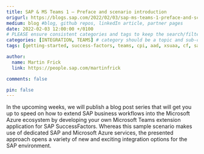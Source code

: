 ```yaml
---
title: SAP & MS Teams 1 – Preface and scenario introduction
origurl: https://blogs.sap.com/2022/02/03/sap-ms-teams-1-preface-and-scenario-introduction/
medium: blog #blog, github repos, linkedIn article, partner pages
date: 2022-02-03 12:00:00 +/0100
# PLEASE ensure consistent categories and tags to keep the search/filtering meaningful!
categories: [INTEGRATION, TEAMS] # category should be a topic and sub-category primary product
tags: [getting-started, success-factors, teams, cpi, aad, xsuaa, cf, sap-btp, blob, chatbot]     # TAG names should always be lowercase

author:
  name: Martin Frick
  link: https://people.sap.com/martinfrick

comments: false

pin: false
---
```


In the upcoming weeks, we will publish a blog post series that will get you up to speed on how to extend SAP business workflows into the Microsoft Azure ecosystem by developing your own Microsoft Teams extension application for SAP SuccessFactors. Whereas this sample scenario makes use of dedicated SAP and Microsoft Azure services, the presented approach opens a variety of new and exciting integration options for the SAP environment.
